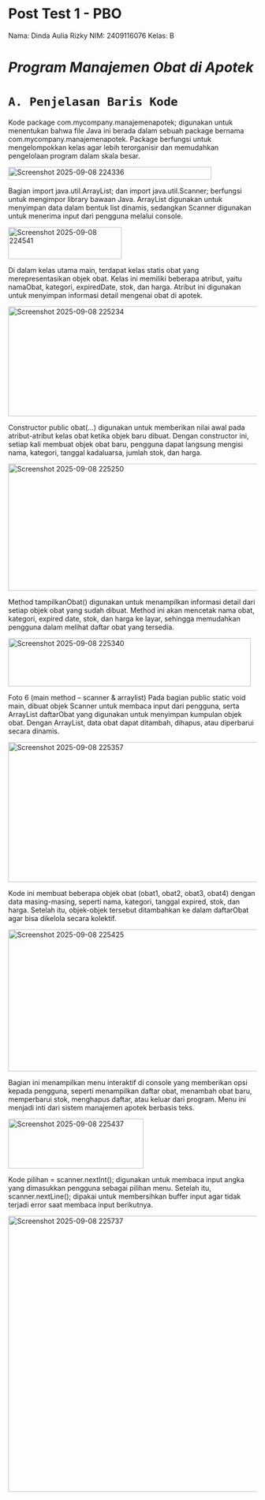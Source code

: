 # Post Test 1 - PBO

Nama: Dinda Aulia Rizky NIM: 2409116076 Kelas: B

# ***Program Manajemen Obat di Apotek***

# `A. Penjelasan Baris Kode`

Kode package com.mycompany.manajemenapotek; digunakan untuk menentukan bahwa file Java ini berada dalam sebuah package bernama com.mycompany.manajemenapotek. Package berfungsi untuk mengelompokkan kelas agar lebih terorganisir dan memudahkan pengelolaan program dalam skala besar.

<img width="412" height="26" alt="Screenshot 2025-09-08 224336" src="https://github.com/user-attachments/assets/8f56e05e-2be5-4391-9faf-e036221261cc" />

Bagian import java.util.ArrayList; dan import java.util.Scanner; berfungsi untuk mengimpor library bawaan Java. ArrayList digunakan untuk menyimpan data dalam bentuk list dinamis, sedangkan Scanner digunakan untuk menerima input dari pengguna melalui console.

<img width="230" height="65" alt="Screenshot 2025-09-08 224541" src="https://github.com/user-attachments/assets/f41cfece-c6c4-4b65-b7de-3d78e1596ded" />

Di dalam kelas utama main, terdapat kelas statis obat yang merepresentasikan objek obat. Kelas ini memiliki beberapa atribut, yaitu namaObat, kategori, expiredDate, stok, dan harga. Atribut ini digunakan untuk menyimpan informasi detail mengenai obat di apotek.

<img width="814" height="223" alt="Screenshot 2025-09-08 225234" src="https://github.com/user-attachments/assets/20fee4bd-e199-4a6e-8450-123179517536" />

Constructor public obat(...) digunakan untuk memberikan nilai awal pada atribut-atribut kelas obat ketika objek baru dibuat. Dengan constructor ini, setiap kali membuat objek obat baru, pengguna dapat langsung mengisi nama, kategori, tanggal kadaluarsa, jumlah stok, dan harga.

<img width="528" height="258" alt="Screenshot 2025-09-08 225250" src="https://github.com/user-attachments/assets/f0b6813d-549e-4889-af2b-6eb4ea812481" />

Method tampilkanObat() digunakan untuk menampilkan informasi detail dari setiap objek obat yang sudah dibuat. Method ini akan mencetak nama obat, kategori, expired date, stok, dan harga ke layar, sehingga memudahkan pengguna dalam melihat daftar obat yang tersedia.

<img width="492" height="98" alt="Screenshot 2025-09-08 225340" src="https://github.com/user-attachments/assets/3c07c7b0-4016-45fb-acc2-e0c971aa6ff2" />

Foto 6 (main method – scanner & arraylist)
Pada bagian public static void main, dibuat objek Scanner untuk membaca input dari pengguna, serta ArrayList<obat> daftarObat yang digunakan untuk menyimpan kumpulan objek obat. Dengan ArrayList, data obat dapat ditambah, dihapus, atau diperbarui secara dinamis.

<img width="711" height="284" alt="Screenshot 2025-09-08 225357" src="https://github.com/user-attachments/assets/631d207b-37d5-40a9-9527-edd697958004" />

Kode ini membuat beberapa objek obat (obat1, obat2, obat3, obat4) dengan data masing-masing, seperti nama, kategori, tanggal expired, stok, dan harga. Setelah itu, objek-objek tersebut ditambahkan ke dalam daftarObat agar bisa dikelola secara kolektif.

<img width="737" height="288" alt="Screenshot 2025-09-08 225425" src="https://github.com/user-attachments/assets/0a6d695b-bc78-481b-b4aa-63ef0b8425b1" />

Bagian ini menampilkan menu interaktif di console yang memberikan opsi kepada pengguna, seperti menampilkan daftar obat, menambah obat baru, memperbarui stok, menghapus daftar, atau keluar dari program. Menu ini menjadi inti dari sistem manajemen apotek berbasis teks.

<img width="274" height="101" alt="Screenshot 2025-09-08 225437" src="https://github.com/user-attachments/assets/f02371f7-fa18-4e52-aec5-f24412767775" />

Kode pilihan = scanner.nextInt(); digunakan untuk membaca input angka yang dimasukkan pengguna sebagai pilihan menu. Setelah itu, scanner.nextLine(); dipakai untuk membersihkan buffer input agar tidak terjadi error saat membaca input berikutnya.

<img width="854" height="560" alt="Screenshot 2025-09-08 225737" src="https://github.com/user-attachments/assets/29a412c1-8399-4405-a07c-5ded2c3da533" />


